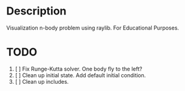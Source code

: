 # Description

Visualization n-body problem using raylib. For Educational Purposes.

# TODO

1. [ ] Fix Runge-Kutta solver. One body fly to the left?
2. [ ] Clean up initial state. Add default initial condition.
3. [ ] Clean up includes.
